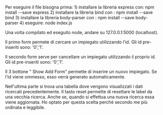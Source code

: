 Per eseguire il file bisogna prima:
    1) installare la libreria express con:  npm install --save express
    2) installare la libreria bind con : npm install --save bind
    3) installare la libreria body-parser con :  npm install --save body-parser
    4) eseguire: node index.js
    
Una volta compilato ed eseguito node, andare su 127.0.0.1:5000 (localhost).

Il primo form permete di cercare un impiegato utilizzando l'id. Gli id pre-inseriti sono: '0','1'.

Il secondo form serve per cancellare un impiegato utilizzando il proprio id.
Gli id pre-inseriti sono: '0','1'.

Il 3 bottone " Show Add Form" permette di inserire un nuovo impiegato. Se l'id viene ommesso, esso verrà generato automaticamente.

Nell'ultima parte si trova una tabella dove vengono visualizzati i dati ricercati precedentemente. 
Il tasto reset permette di resettare le label da una vecchia ricerca.
Anche se, quando si effettua una nuova ricerca essa viene aggiornata.
Ho optato per questa scelta perchè secondo me più ordinata e leggibile.

